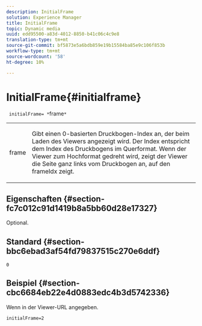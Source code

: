 ```yaml
---
description: InitialFrame
solution: Experience Manager
title: InitialFrame
topic: Dynamic media
uuid: edd95500-a83d-4012-8850-b41c06c4c9e8
translation-type: tm+mt
source-git-commit: bf5873e5a6bdb859e19b15584ba85e9c106f853b
workflow-type: tm+mt
source-wordcount: '58'
ht-degree: 10%

---
```



# InitialFrame{#initialframe}

` initialFrame= *`frame`*`

<table id="table_06B5F795889E402FB6BCEA4D882E1422"> 
 <tbody> 
  <tr> 
   <td colname="col1"> <p> <span class="codeph"><span class="varname"> frame</span></span> </p> </td> 
   <td colname="col2"> <p> Gibt einen 0-basierten Druckbogen-Index an, der beim Laden des Viewers angezeigt wird. Der Index entspricht dem Index des Druckbogens im Querformat. Wenn der Viewer zum Hochformat gedreht wird, zeigt der Viewer die Seite ganz links vom Druckbogen an, auf den <span class="codeph"> frameIdx</span> zeigt. </p> </td> 
  </tr> 
 </tbody> 
</table>

## Eigenschaften {#section-fc7c012c91d1419b8a5bb60d28e17327}

Optional.

## Standard {#section-bbc6ebad3af54fd79837515c270e6ddf}

`0`

## Beispiel {#section-cbc6684eb22e4d0883edc4b3d5742336}

Wenn in der Viewer-URL angegeben.

```
initialFrame=2
```

